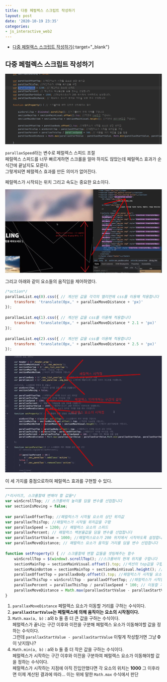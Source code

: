 ```yaml
---
title: 다중 페럴렉스 스크립트 작성하기
layout: post
date: '2020-10-19 23:35'
categories:
- js_interactive_web2
---
```


* [다중 페럴렉스 스크립트 작성하기](https://hyungju-lee.github.io/hyungju-lee-interactions/interactive-web2/study/section5/step3/){:target="_blank"}

## 다중 페럴렉스 스크립트 작성하기

![](/static/img/interaction/image24.jpg)

`parallaxSpeed`라는 변수로 페럴렉스 스피드 조절  
페럴렉스 스피드를 너무 빠르게하면 스크롤을 얼마 하지도 않았는데 페럴렉스 효과가 순식간에 끝날지도 모른다.  
그렇게되면 페럴렉스 효과를 만든 의미가 없어진다.  

페럴렉스가 시작되는 위치 그리고 속도는 중요한 요소이다.

![](/static/img/interaction/image25.jpg)

그리고 아래와 같이 요소들의 움직임을 제어하였다.

```javascript
/*action*/
parallaxList.eq(0).css({ // 계산된 값을 각각의 엘리먼에 css를 이용해 적용합니다
    transform: 'translate(0px,' + parallaxMoveDistance + 'px)'
});

parallaxList.eq(1).css({ // 계산된 값을 css를 이용해 적용합니다
    transform: 'translate(0px,' + parallaxMoveDistance * 2.1 + 'px)'
});

parallaxList.eq(2).css({ // 계산된 값을 css를 이용해 적용합니다
    transform: 'translate(0px,' + parallaxMoveDistance * 2.5 + 'px)'
});
```

![](/static/img/interaction/image26.jpg)

이 세 가지를 중점으로하여 페럴렉스 효과를 구현할 수 있다.

---

```javascript
/*리사이즈, 스크롤할때 변해야 할 값들*/
var winScrollTop; // 스크롤바의 높이를 담을 변수를 선업합니다
var sectionIsMoving = false;

var parallaxOffsetTop; //패럴럭스가 시작될 요소의 상단 위치값
var parallaxThisTop; //패럴럭스가 시작될 위치값을 구함
var parallaxSpeed = 1200; // 패럴럭스 요소의 스피드
var parallaxPercent; // 패럴럭스 백분율값을 담을 변수를 선업합니다
var parallaxStartValue = 1000; //패럴럭스요소가 200 위치에서 시작하도록 설정합니다.
var parallaxMoveDistance; // 패럴럭스 요소가 움직일 거리를 담을 변수 선업합니다

function setProperty() { // 스크롤할때 변할 값들을 셋팅해주는 함수
    winScrollTop = $(window).scrollTop(); //스크롤바의 현재 위치를 구합니다
    sectionMainTop = sectionMainVisual.offset().top; //섹션의 top값을 구합니다.
    sectionMainBottom = sectionMainTop + sectionMainVisual.height(); //섹션의 BOTTOM값을 구합니다.
    parallaxOffsetTop = parallaxBody.offset().top; //패럴럭스가 시작될 요소의 상단 위치값
    parallaxThisTop = winScrollTop - parallaxOffsetTop; //패럴럭스가 시작될 위치값을 구함.
    parallaxPercent = parallaxThisTop / parallaxSpeed * 100; // 이동할 거리 백분율 값을 담음
    parallaxMoveDistance = Math.max(parallaxStartValue - parallaxStartValue, Math.min(parallaxStartValue, parallaxStartValue - (parallaxStartValue * (parallaxPercent / 100)))); //패럴럭스 요소가 움직일 거리를 구합니다
}
```

1. `parallaxMoveDistance` 페럴렉스 요소가 이동할 거리를 구하는 수식이다.  
2. **`parallaxStartValue`는 페럴렉스에 의해 움직이는 요소의 시작점이다.**
3. `Math.max(a, b)` : a와 b 둘 중 더 큰 값을 구하는 수식이다.  
   페럴렉스가 끝나는 구간 이후와 이전을 구분해 페럴렉스 요소가 이동해야할 값을 정하는 수식이다.  
   그런데 `parallaxStartValue - parallaxStartValue` 이렇게 작성할거면 그냥 **0**이 낫지않나?
4. `Math.min(a, b)` : a와 b 둘 중 더 작은 값을 구하는 수식이다.  
   페럴렉스가 시작하는 구간 이후와 이전을 구분하여 페럴렉스 요소가 이동해야할 값을 정하는 수식이다.  
   페럴렉스가 시작하는 지점에 아직 진입안했다면 각 요소의 위치는 **1000** 그 이후라면 이제 계산된 결과에 따라... 이는 위에 말한 `Math.max` 수식에서 판단